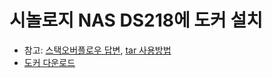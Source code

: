 # 시놀로지 NAS DS218에 도커 설치
- 참고: [스택오버플로우 답변](https://stackoverflow.com/questions/52520008/can-i-install-docker-on-arm8-based-synology-nas), [tar 사용방법](https://www.happyjung.com/lecture/16)  
- [도커 다운로드](https://download.docker.com/linux/static/stable/aarch64/)  
